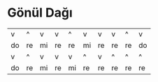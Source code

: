 # Gönül Dağı

|   |   |   |   |   |   |   | | | | 
| --- | --- | --- | --- | --- | -- | --- | -- | -- |  -- | 
| v  | ^  | v  | v  | ^  |  v |  v | v | ^ | v | 
| do | re | mi | re | re | mi | re | re | re | do | 
| v  | ^  | v  | v  | v  |  ^ |  v | ^ | ^ | ^ | 
| do | re | mi | re | mi | re | re | re | re | re |
